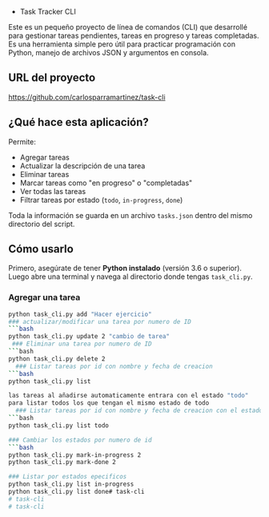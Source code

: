 - Task Tracker CLI

Este es un pequeño proyecto de línea de comandos (CLI) que desarrollé para gestionar tareas pendientes, tareas en progreso y tareas completadas. Es una herramienta simple pero útil para practicar programación con Python, manejo de archivos JSON y argumentos en consola.
## URL del proyecto
https://github.com/carlosparramartinez/task-cli

##  ¿Qué hace esta aplicación?

Permite:

- Agregar tareas
- Actualizar la descripción de una tarea
- Eliminar tareas
- Marcar tareas como "en progreso" o "completadas"
- Ver todas las tareas
- Filtrar tareas por estado (`todo`, `in-progress`, `done`)

Toda la información se guarda en un archivo `tasks.json` dentro del mismo directorio del script.
## Cómo usarlo

Primero, asegúrate de tener **Python instalado** (versión 3.6 o superior). Luego abre una terminal y navega al directorio donde tengas `task_cli.py`.

### Agregar una tarea
```bash
python task_cli.py add "Hacer ejercicio"
### actualizar/modificar una tarea por numero de ID
```bash
python task_cli.py update 2 "cambio de tarea"
 ### Eliminar una tarea por numero de ID
```bash
python task_cli.py delete 2
  ### Listar tareas por id con nombre y fecha de creacion
```bash
python task_cli.py list 

las tareas al añadirse automaticamente entrara con el estado "todo"
para listar todos los que tengan el mismo estado de todo
  ### Listar tareas por id con nombre y fecha de creacion con el estado Todo
```bash
python task_cli.py list todo

### Cambiar los estados por numero de id 
```bash
python task_cli.py mark-in-progress 2
python task_cli.py mark-done 2

### Listar por estados epecificos 
python task_cli.py list in-progress
python task_cli.py list done# task-cli
# task-cli
# task-cli
